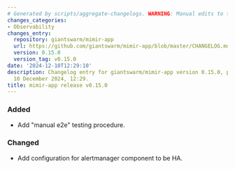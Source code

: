 ```yaml
---
# Generated by scripts/aggregate-changelogs. WARNING: Manual edits to this files will be overwritten.
changes_categories:
- Observability
changes_entry:
  repository: giantswarm/mimir-app
  url: https://github.com/giantswarm/mimir-app/blob/master/CHANGELOG.md#0150---2024-12-10
  version: 0.15.0
  version_tag: v0.15.0
date: '2024-12-10T12:29:10'
description: Changelog entry for giantswarm/mimir-app version 0.15.0, published on
  10 December 2024, 12:29.
title: mimir-app release v0.15.0
---
```


### Added
- Add "manual e2e" testing procedure.
### Changed
- Add configuration for alertmanager component to be HA.
